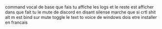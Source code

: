 command vocal de base que fais tu affiche les logs et le reste est afficher dans que fait tu le mute de discord en disant silense marche que si crtl shit alt m est bind sur mute toggle le text to voice de windows dois etre installer en francais
